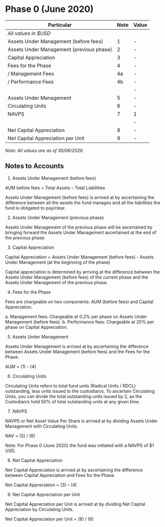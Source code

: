 # Phase 0 (June 2020)

| Particular                               | Note | Value   |
|------------------------------------------|------|---------|
| *All values in $USD*                     |      |         |
| Assets Under Management (before fees)    | 1    |    -    |
| Assets Under Management (previous phase) | 2    |    -    |
| Capital Appreciation                     | 3    |    -    |
| Fees for the Phase                       | 4    |    -    |
| / Management Fees                        | 4a   |    -    |
| / Performance Fees                       | 4b   |    -    |
|                                          |      |    -    |
| Assets Under Management                  | 5    |    -    |
| Circulating Units                        | 6    |    -    |
| NAVPS                                    | 7    |    1    |
|                                          |      |    -    |
| Net Capital Appreciation                 | 8    |    -    |
| Net Capital Appreciation per Unit        | 9    |    -    |

*Note: All values are as of 30/06/2020.*

## Notes to Accounts

1.	Assets Under Management (before fees)

AUM before fees = Total Assets – Total Liabilities

Assets Under Management (before fees) is arrived at by ascertaining the difference between all the assets the fund manages and all the liabilities the fund is obligated to pay/clear.

2.	Assets Under Management (previous phase)

Assets Under Management of the previous phase will be ascertained by bringing forward the Assets Under Management ascertained at the end of the previous phase.

3.	Capital Appreciation

Capital Appreciation = Assets Under Management (before fees) - Assets Under Management (at the beginning of the phase)

Capital appreciation is determined by arriving at the difference between the Assets Under Management (before fees) of the current phase and the Assets Under Management of the previous phase.

4.	Fees for the Phase

Fees are chargeable on two components: AUM (before fees) and Capital Appreciation.

a.	Management fees: Chargeable at 0.2% per phase on Assets Under Management (before fees).
b.	Performance fees: Chargeable at 20% per phase on Capital Appreciation.

5.	Assets Under Management

Assets Under Management is arrived at by ascertaining the difference between Assets Under Management (before fees) and the Fees for the Phase.

AUM = (1) – (4)

6.	Circulating Units

Circulating Units refers to total fund units (Radical Units / RDCL) outstanding, less units issued to the custodian/s. To ascertain Circulating Units, you can divide the total outstanding units issued by 2, as the Custodian/s hold 50% of total outstanding units at any given time.

7.	NAVPS

NAVPS or Net Asset Value Per Share is arrived at by dividing Assets Under Management with Circulating Units.

NAV = (5) / (6)

Note: For Phase 0 (June 2020) the fund was initiated with a NAVPS of $1 USD.

8.	Net Capital Appreciation

Net Capital Appreciation is arrived at by ascertaining the difference between Capital Appreciation and Fees for the Phase.

Net Capital Appreciation = (3) – (4)

9.	Net Capital Appreciation per Unit

Net Capital Appreciation per Unit is arrived at by dividing Net Capital Appreciation by Circulating Units.

Net Capital Appreciation per Unit = (8) / (6)
